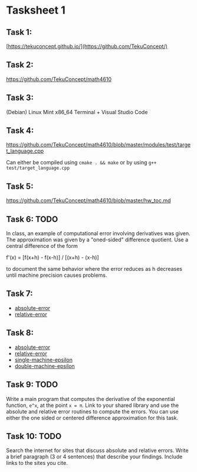 # Tasksheet 1

## Task 1:
[https://tekuconcept.github.io/](https://github.com/TekuConcept/)

## Task 2:
https://github.com/TekuConcept/math4610

## Task 3:
(Debian) Linux Mint x86_64 Terminal + Visual Studio Code

## Task 4:
https://github.com/TekuConcept/math4610/blob/master/modules/test/target_language.cpp

Can either be compiled using `cmake . && make` or by using `g++ test/target_language.cpp`

## Task 5:
https://github.com/TekuConcept/math4610/blob/master/hw_toc.md

## Task 6: TODO

In class, an example of computational error involving derivatives was given. The approximation was given by a "oned-sided" difference quotient. Use a central difference of the form

f'(x) = [f(x+h) - f(x-h)] / [(x+h) - (x-h)]

to document the same behavior where the error reduces as h decreases until machine precision causes problems.

## Task 7:
* [absolute-error](https://github.com/TekuConcept/math4610/blob/master/modules/doc/errabs.md)
* [relative-error](https://github.com/TekuConcept/math4610/blob/master/modules/doc/errrel.md)

## Task 8:

* [absolute-error](https://github.com/TekuConcept/math4610/blob/master/modules/doc/errabs.md)
* [relative-error](https://github.com/TekuConcept/math4610/blob/master/modules/doc/errrel.md)
* [single-machine-epsilon](https://github.com/TekuConcept/math4610/blob/master/modules/doc/smaceps.md)
* [double-machine-epsilon](https://github.com/TekuConcept/math4610/blob/master/modules/doc/dmaceps.md)

## Task 9: TODO
Write a main program that computes the derivative of the exponential function, `e^x`, at the point `x = π`. Link to your shared library and use the absolute and relative error routines to compute the errors. You can use either the one sided or centered difference approximation for this task.

## Task 10: TODO
Search the internet for sites that discuss absolute and relative errors. Write a brief paragraph (3 or 4 sentences) that describe your findings. Include links to the sites you cite.
